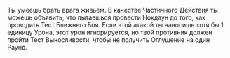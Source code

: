 Ты умеешь брать врага живьём. В качестве Частичного Действия ты можешь объявить, что пытаешься провести Нокдаун до того, как проводить Тест Ближнего Боя. Если этой атакой ты наносишь хотя бы 1 единицу Урона, этот урон игнорируется, но твой противник должен пройти Тест Выносливости, чтобы не получить Оглушение на один Раунд.